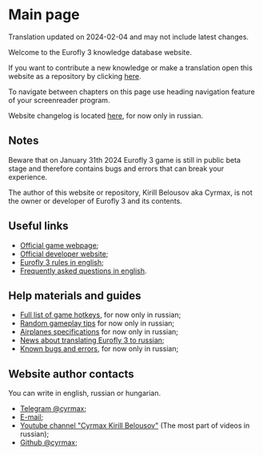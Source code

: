 # Main page

Translation updated on 2024-02-04 and may not include latest changes.

Welcome to the Eurofly 3 knowledge database website.

If you want to contribute a new knowledge or make a translation open this website as a repository by clicking [here](https://github.com/cyrmax/eurofly3-knowledge).

To navigate between chapters on this page use heading navigation feature of your screenreader program.

Website changelog is located [here](site-changes.md), for now only in russian.

## Notes

Beware that on January 31th 2024 Eurofly 3 game is still in public beta stage and therefore contains bugs and errors that can break your experience.

The author of this website or repository, Kirill Belousov aka Cyrmax, is not the owner or developer of Eurofly 3 and its contents.

## Useful links

* [Official game webpage](https://eurofly.stefankiss.sk);
* [Official developer website](https://stefankiss.sk);
* [Eurofly 3 rules in english](https://eurofly.stefankiss.sk/files/rules-ef3/Rules_en.html);
* [Frequently asked questions in english](https://eurofly.stefankiss.sk/ef3/faq).

## Help materials and guides

* [Full list of game hotkeys](hotkeys.md), for now only in russian;
* [Random gameplay tips](random-tips.md) for now only in russian;
* [Airplanes specifications](airplanes-specifications/index.md) for now only in russian;
* [News about translating Eurofly 3 to russian](when-in-russian.md);
* [Known bugs and errors](known-bugs.md), for now only in russian;

## Website author contacts

You can write in english, russian or hungarian.

* [Telegram @cyrmax](https://t.me/cyrmax);
* [E-mail](mailto:cyrmax@internet.ru);
* [Youtube channel "Cyrmax Kirill Belousov"](https://www.youtube.com/@cyrmax6318) (The most part of videos in russian);
* [Github @cyrmax](https://github.com/cyrmax);
